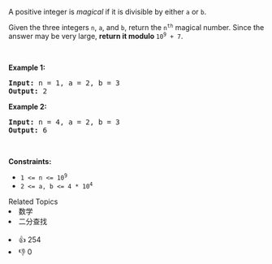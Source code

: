 <p>A positive integer is <em>magical</em> if it is divisible by either <code>a</code> or <code>b</code>.</p>

<p>Given the three integers <code>n</code>, <code>a</code>, and <code>b</code>, return the <code>n<sup>th</sup></code> magical number. Since the answer may be very large, <strong>return it modulo </strong><code>10<sup>9</sup> + 7</code>.</p>

<p>&nbsp;</p> 
<p><strong class="example">Example 1:</strong></p>

<pre>
<strong>Input:</strong> n = 1, a = 2, b = 3
<strong>Output:</strong> 2
</pre>

<p><strong class="example">Example 2:</strong></p>

<pre>
<strong>Input:</strong> n = 4, a = 2, b = 3
<strong>Output:</strong> 6
</pre>

<p>&nbsp;</p> 
<p><strong>Constraints:</strong></p>

<ul> 
 <li><code>1 &lt;= n &lt;= 10<sup>9</sup></code></li> 
 <li><code>2 &lt;= a, b &lt;= 4 * 10<sup>4</sup></code></li> 
</ul>

<div><div>Related Topics</div><div><li>数学</li><li>二分查找</li></div></div><br><div><li>👍 254</li><li>👎 0</li></div>